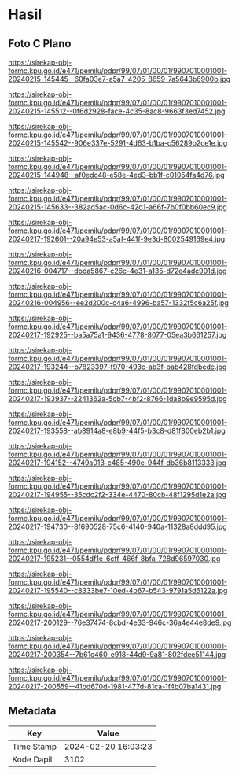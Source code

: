 # Hasil

## Foto C Plano

https://sirekap-obj-formc.kpu.go.id/e471/pemilu/pdpr/99/07/01/00/01/9907010001001-20240215-145445--60fa03e7-a5a7-4205-8659-7a5643b6900b.jpg

https://sirekap-obj-formc.kpu.go.id/e471/pemilu/pdpr/99/07/01/00/01/9907010001001-20240215-145512--0f6d2928-face-4c35-8ac8-9663f3ed7452.jpg

https://sirekap-obj-formc.kpu.go.id/e471/pemilu/pdpr/99/07/01/00/01/9907010001001-20240215-145542--906e337e-5291-4d63-b1ba-c56289b2ce1e.jpg

https://sirekap-obj-formc.kpu.go.id/e471/pemilu/pdpr/99/07/01/00/01/9907010001001-20240215-144948--af0edc48-e58e-4ed3-bb1f-c01054fa4d76.jpg

https://sirekap-obj-formc.kpu.go.id/e471/pemilu/pdpr/99/07/01/00/01/9907010001001-20240215-145633--382ad5ac-0d6c-42d1-a66f-7b0f0bb60ec9.jpg

https://sirekap-obj-formc.kpu.go.id/e471/pemilu/pdpr/99/07/01/00/01/9907010001001-20240217-192601--20a94e53-a5af-441f-9e3d-8002549169e4.jpg

https://sirekap-obj-formc.kpu.go.id/e471/pemilu/pdpr/99/07/01/00/01/9907010001001-20240216-004717--dbda5867-c26c-4e31-a135-d72e4adc901d.jpg

https://sirekap-obj-formc.kpu.go.id/e471/pemilu/pdpr/99/07/01/00/01/9907010001001-20240216-004956--ee2d200c-c4a6-4996-ba57-1332f5c6a25f.jpg

https://sirekap-obj-formc.kpu.go.id/e471/pemilu/pdpr/99/07/01/00/01/9907010001001-20240217-192925--ba5a75a1-9436-4778-8077-05ea3b661257.jpg

https://sirekap-obj-formc.kpu.go.id/e471/pemilu/pdpr/99/07/01/00/01/9907010001001-20240217-193244--b7823397-f970-493c-ab3f-bab428fdbedc.jpg

https://sirekap-obj-formc.kpu.go.id/e471/pemilu/pdpr/99/07/01/00/01/9907010001001-20240217-193937--2241362a-5cb7-4bf2-8766-1da8b9e9595d.jpg

https://sirekap-obj-formc.kpu.go.id/e471/pemilu/pdpr/99/07/01/00/01/9907010001001-20240217-193558--ab8914a8-e8b9-44f5-b3c8-d81f800eb2b1.jpg

https://sirekap-obj-formc.kpu.go.id/e471/pemilu/pdpr/99/07/01/00/01/9907010001001-20240217-194152--4749a013-c485-490e-944f-db36b8113333.jpg

https://sirekap-obj-formc.kpu.go.id/e471/pemilu/pdpr/99/07/01/00/01/9907010001001-20240217-194955--35cdc2f2-334e-4470-80cb-48f1295d1e2a.jpg

https://sirekap-obj-formc.kpu.go.id/e471/pemilu/pdpr/99/07/01/00/01/9907010001001-20240217-194730--8f690528-75c6-4140-940a-11328a8ddd95.jpg

https://sirekap-obj-formc.kpu.go.id/e471/pemilu/pdpr/99/07/01/00/01/9907010001001-20240217-195231--0554df1e-6cff-466f-8bfa-728d96597030.jpg

https://sirekap-obj-formc.kpu.go.id/e471/pemilu/pdpr/99/07/01/00/01/9907010001001-20240217-195540--c8333be7-10ed-4b67-b543-9791a5d6122a.jpg

https://sirekap-obj-formc.kpu.go.id/e471/pemilu/pdpr/99/07/01/00/01/9907010001001-20240217-200129--76e37474-8cbd-4e33-946c-36a4e44e8de9.jpg

https://sirekap-obj-formc.kpu.go.id/e471/pemilu/pdpr/99/07/01/00/01/9907010001001-20240217-200354--7b61c460-e918-44d9-9a81-802fdee51144.jpg

https://sirekap-obj-formc.kpu.go.id/e471/pemilu/pdpr/99/07/01/00/01/9907010001001-20240217-200559--41bd670d-1981-477d-81ca-1f4b07ba1431.jpg


## Metadata

| Key        | Value               |
| ---------- | ------------------- |
| Time Stamp | 2024-02-20 16:03:23 |
| Kode Dapil | 3102                |



